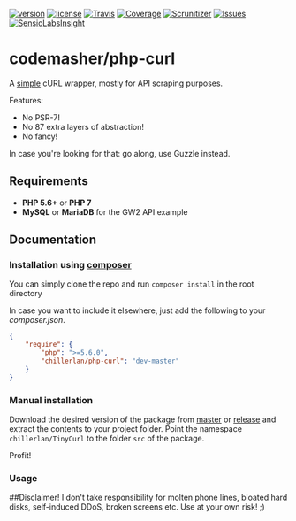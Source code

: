 [![version][packagist-badge]][packagist]
[![license][license-badge]][license]
[![Travis][travis-badge]][travis]
[![Coverage][coverage-badge]][coverage]
[![Scrunitizer][scrutinizer-badge]][scrutinizer]
[![Issues][issue-badge]][issues]
[![SensioLabsInsight][sensio-badge]][sensio]

[packagist-badge]: https://img.shields.io/packagist/v/chillerlan/php-curl.svg
[packagist]: https://packagist.org/packages/chillerlan/php-curl
[license-badge]: https://img.shields.io/packagist/l/chillerlan/php-curl.svg
[license]: https://github.com/codemasher/php-curl/blob/master/LICENSE
[travis-badge]: https://travis-ci.org/codemasher/php-curl.svg?branch=master
[travis]: https://travis-ci.org/codemasher/php-curl
[coverage-badge]: https://codecov.io/github/codemasher/php-curl/coverage.svg?branch=master
[coverage]: https://codecov.io/github/codemasher/php-curl
[scrutinizer-badge]: https://scrutinizer-ci.com/g/codemasher/php-curl/badges/quality-score.png?b=master
[scrutinizer]: https://scrutinizer-ci.com/g/codemasher/php-curl
[issue-badge]: https://img.shields.io/github/issues/codemasher/php-curl.svg
[issues]: https://github.com/codemasher/php-curl/issues
[sensio-badge]: https://img.shields.io/sensiolabs/i/efcadc7a-c386-4c1b-916d-fc8e1ad7075b.svg
[sensio]: https://insight.sensiolabs.com/projects/efcadc7a-c386-4c1b-916d-fc8e1ad7075b

# codemasher/php-curl
A [simple](https://twitter.com/andrey_butov/status/654035612513796096) cURL wrapper, mostly for API scraping purposes.

Features:

 - No PSR-7!
 - No 87 extra layers of abstraction!
 - No fancy!
   
In case you're looking for that: go along, use Guzzle instead. 

## Requirements
- **PHP 5.6+** or **PHP 7**
- **MySQL** or **MariaDB** for the GW2 API example

## Documentation
### Installation using [composer](https://getcomposer.org)
You can simply clone the repo and run `composer install` in the root directory

In case you want to include it elsewhere, just add the following to your *composer.json*.
```json
{
	"require": {
		"php": ">=5.6.0",
		"chillerlan/php-curl": "dev-master"
	}
}
```

### Manual installation
Download the desired version of the package from [master](https://github.com/codemasher/php-curl/archive/master.zip) or 
[release](https://github.com/codemasher/php-curl/releases) and extract the contents to your project folder. 
Point the namespace `chillerlan/TinyCurl` to the folder `src` of the package.

Profit!

### Usage

##Disclaimer!
I don't take responsibility for molten phone lines, bloated hard disks, self-induced DDoS, broken screens etc. Use at your own risk! ;)
